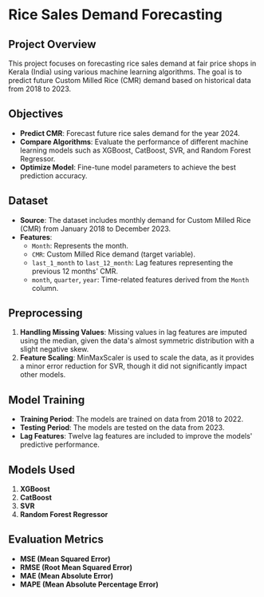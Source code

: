 # Rice Sales Demand Forecasting

## Project Overview

This project focuses on forecasting rice sales demand at fair price shops in Kerala (India) using various machine learning algorithms. The goal is to predict future Custom Milled Rice (CMR) demand based on historical data from 2018 to 2023.

## Objectives

- **Predict CMR**: Forecast future rice sales demand for the year 2024.
- **Compare Algorithms**: Evaluate the performance of different machine learning models such as XGBoost, CatBoost, SVR, and Random Forest Regressor.
- **Optimize Model**: Fine-tune model parameters to achieve the best prediction accuracy.

## Dataset

- **Source**: The dataset includes monthly demand for Custom Milled Rice (CMR) from January 2018 to December 2023.
- **Features**:
  - `Month`: Represents the month.
  - `CMR`: Custom Milled Rice demand (target variable).
  - `last_1_month` to `last_12_month`: Lag features representing the previous 12 months' CMR.
  - `month`, `quarter`, `year`: Time-related features derived from the `Month` column.

## Preprocessing

1. **Handling Missing Values**: Missing values in lag features are imputed using the median, given the data's almost symmetric distribution with a slight negative skew.
2. **Feature Scaling**: MinMaxScaler is used to scale the data, as it provides a minor error reduction for SVR, though it did not significantly impact other models.

## Model Training

- **Training Period**: The models are trained on data from 2018 to 2022.
- **Testing Period**: The models are tested on the data from 2023.
- **Lag Features**: Twelve lag features are included to improve the models' predictive performance.

## Models Used

1. **XGBoost**
2. **CatBoost**
3. **SVR**
4. **Random Forest Regressor**

## Evaluation Metrics

- **MSE (Mean Squared Error)**
- **RMSE (Root Mean Squared Error)**
- **MAE (Mean Absolute Error)**
- **MAPE (Mean Absolute Percentage Error)**

